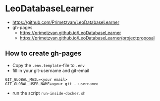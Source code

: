 # LeoDatabaseLearner

* https://github.com/Primetzvan/LeoDatabaseLearner
* gh-pages  
   * https://primetzvan.github.io/LeoDatabaseLearner
   * https://primetzvan.github.io/LeoDatabaseLearner/projectproposal


## How to create gh-pages

* Copy the `.env.template`-file to `.env`
* fill in your git-username and git-email

```
GIT_GLOBAL_MAIL=<your email>
GIT_GLOBAL_USER_NAME=<your git - username>
```

* run the script `run-inside-docker.sh`